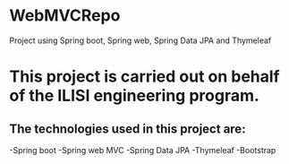 # WebMVCRepo
Project using Spring boot, Spring web, Spring Data JPA and Thymeleaf
<h1>This project is carried out on behalf of the ILISI engineering program. </h1>
<h2>The technologies used in this project are:</h2>
-Spring boot
-Spring web MVC
-Spring Data JPA
-Thymeleaf
-Bootstrap
